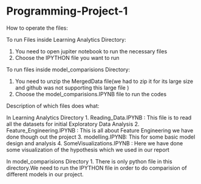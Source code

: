 # Programming-Project-1
How to operate the files:

To run Files inside Learning Analytics Directory:
  1. You need to open jupiter notebook to run the necessary files
  2. Choose the IPYTHON file you want to run
  
 To run files inside model_comparisions Directory:
  1. You need to unzip the MergedData file(we had to zip it for its large size and github was not supporting this large file )
  2. Choose the model_comparisions.IPYNB file to run the codes
  
  
  Description of which files does what:
  
 In Learning Analytics Directory
    1. Reading_Data.IPYNB : This file is to read all the datasets for initial Exploratory Data Analysis
    2. Feature_Engineering.IPYNB : This is all about Feature Engineering we have done though out the project
    3. modelling.IPYNB: This for some basic model design and analysis
    4. SomeVisualizations.IPYNB : Here we have done some visualization of the hypothesis which we used in our report
    
 In model_comparisions Directory
     1. There is only python file in this directory.We need to run the IPYTHON file in order to do comparision of different models 
     in our project.
